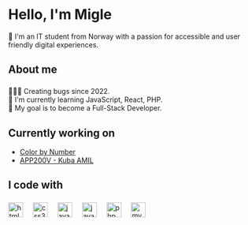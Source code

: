 <h1 align="left">Hello, I'm Migle</h1>
<p align="left">🌸 I'm an IT student from Norway with a passion for accessible and user friendly digital experiences.</p>

## About me

###

<p align="left">🧚🏼‍♀️ Creating bugs since 2022.<br>📖 I'm currently learning JavaScript, React, PHP. <br>🎯 My goal is to become a Full-Stack Developer.</p>

###

## Currently working on

- [Color by Number](https://github.com/migliusss/Color-by-Number)
- [APP200V - Kuba AMIL](https://github.com/Kuba-AS/APP200V)

###

## I code with

###

<div align="left">
  <img src="https://cdn.jsdelivr.net/gh/devicons/devicon/icons/html5/html5-original.svg" height="30" alt="html5 logo"  />
  <img width="12" />
  <img src="https://cdn.jsdelivr.net/gh/devicons/devicon/icons/css3/css3-original.svg" height="30" alt="css3 logo"  />
  <img width="12" />
  <img src="https://cdn.jsdelivr.net/gh/devicons/devicon/icons/javascript/javascript-original.svg" height="30" alt="javascript logo"  />
  <img width="12" />
  <img src="https://cdn.jsdelivr.net/gh/devicons/devicon/icons/java/java-original.svg" height="30" alt="java logo"  />
  <img width="12" />
  <img src="https://cdn.jsdelivr.net/gh/devicons/devicon/icons/php/php-original.svg" height="30" alt="php logo"  />
  <img width="12" />
  <img src="https://cdn.jsdelivr.net/gh/devicons/devicon/icons/mysql/mysql-original.svg" height="30" alt="mysql logo"  />
</div>

###

